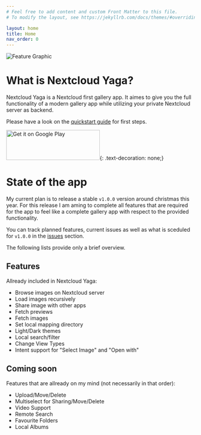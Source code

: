 ```yaml
---
# Feel free to add content and custom Front Matter to this file.
# To modify the layout, see https://jekyllrb.com/docs/themes/#overriding-theme-defaults

layout: home
title: Home
nav_order: 0
---
```


<img src="{{site.data.yaga.asset_url}}/assets/feature_graphic.png" alt="Feature Graphic"/>

# What is Nextcloud Yaga?

Nextcloud Yaga is a Nextcloud first gallery app. It aimes to give you the full functionality of a modern gallery app while utilizing your private Nextcloud server as backend.

Please have a look on the [quickstart guide]({{site.baseurl}}/quickstart/) for first steps.

[<img src="https://play.google.com/intl/en_us/badges/images/generic/en_badge_web_generic.png"
    alt="Get it on Google Play"
    height="80"
    width="250">](https://play.google.com/store/apps/details?id=com.github.vauvenal5.yaga){: .text-decoration: none;}

# State of the app

My current plan is to release a stable `v1.0.0` version around christmas this year. For this release I am aming to complete all features that are required for the app to feel like a complete gallery app with respect to the provided functionality.

You can track planned features, current issues as well as what is sceduled for `v1.0.0` in the [issues](https://github.com/vauvenal5/yaga/issues) section.

The following lists provide only a brief overview.

## Features
Allready included in Nextcloud Yaga:
* Browse images on Nextcloud server
* Load images recursively
* Share image with other apps
* Fetch previews
* Fetch images
* Set local mapping directory
* Light/Dark themes
* Local search/filter
* Change View Types
* Intent support for "Select Image" and "Open with"

## Coming soon
Features that are allready on my mind (not necessarily in that order):
* Upload/Move/Delete
* Multiselect for Sharing/Move/Delete
* Video Support
* Remote Search
* Favourite Folders
* Local Albums
